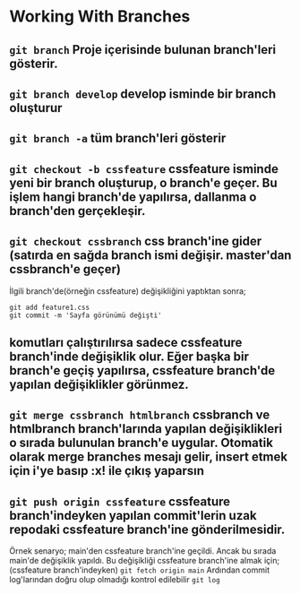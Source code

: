 # Working With Branches

```git branch```
Proje içerisinde bulunan branch'leri gösterir.
---
```git branch develop```
develop isminde bir branch oluşturur
---
```git branch -a```
tüm branch'leri gösterir
---
```git checkout -b cssfeature```
cssfeature isminde yeni bir branch oluşturup, o branch'e geçer.
Bu işlem hangi branch'de yapılırsa, dallanma o branch'den gerçekleşir.
---
```git checkout cssbranch```
css branch'ine gider (satırda en sağda branch ismi değişir. master'dan cssbranch'e geçer)
---
İlgili branch'de(örneğin cssfeature) değişikliğini yaptıktan sonra;
```
git add feature1.css
git commit -m 'Sayfa görünümü değişti'
```
komutları çalıştırılırsa sadece cssfeature branch'inde değişiklik olur.
Eğer başka bir branch'e geçiş yapılırsa, cssfeature branch'de yapılan değişiklikler görünmez.
---
```git merge cssbranch htmlbranch```
cssbranch ve htmlbranch branch'larında yapılan değişiklikleri o sırada bulunulan branch'e uygular. 
Otomatik olarak merge branches mesajı gelir, insert etmek için i'ye basıp :x! ile çıkış yaparsın
---
```git push origin cssfeature```
cssfeature branch'indeyken yapılan commit'lerin uzak repodaki cssfeature branch'ine gönderilmesidir.
---
Örnek senaryo; main'den cssfeature branch'ine geçildi. Ancak bu sırada main'de değişiklik yapıldı. Bu değişikliği cssfeature branch'ine almak için;
(cssfeature branch'indeyken)
```git fetch origin main```
Ardından commit log'larından doğru olup olmadığı kontrol edilebilir
```git log```
